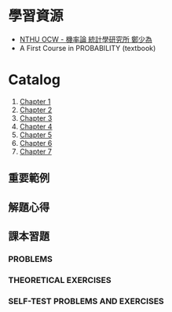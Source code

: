 <script src='https://cdnjs.cloudflare.com/ajax/libs/mathjax/2.7.5/MathJax.js?config=TeX-MML-AM_CHTML'></script>
<script type="text/x-mathjax-config">
    MathJax.Hub.Config({ tex2jax: {inlineMath: [['$','$'], ['\\(','\\)']]} });
</script>

# 學習資源
- [NTHU OCW - 機率論 統計學研究所 鄭少為](https://www.youtube.com/playlist?list=PLMLDTsrwM34CAxnukrPAO9nnx7wlNkDKR)
- A First Course in PROBABILITY (textbook)

# Catalog
1. [Chapter 1](math\probability\chapter1)
1. [Chapter 2](math\probability\chapter2)
1. [Chapter 3](math\probability\chapter3)
1. [Chapter 4](math\probability\chapter4)
1. [Chapter 5](math\probability\chapter5)
1. [Chapter 6](math\probability\chapter6)
1. [Chapter 7](math\probability\chapter7)

## 重要範例
## 解題心得
## 課本習題 
### PROBLEMS
### THEORETICAL EXERCISES
### SELF-TEST PROBLEMS AND EXERCISES